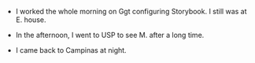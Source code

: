 - I worked the whole morning on Ggt configuring Storybook. I still was at E. house.

- In the afternoon, I went to USP to see M. after a long time.

- I came back to Campinas at night.
